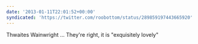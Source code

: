 ```yaml
---
date: '2013-01-11T22:01:52+00:00'
syndicated: 'https://twitter.com/roobottom/status/289859197443665920'
---
```

Thwaites Wainwright … They're right, it is "exquisitely lovely"
